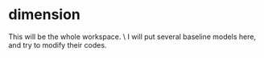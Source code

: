 # dimension
This will be the whole workspace. \\
I will put several baseline models here, and try to modify their codes.
